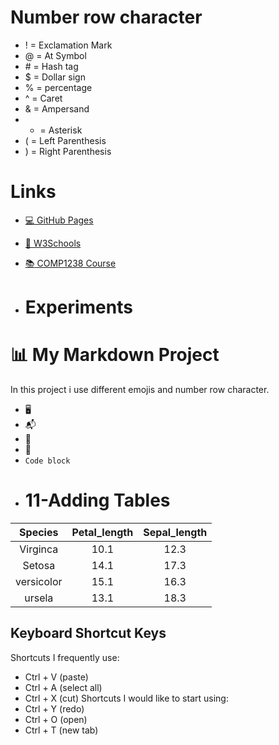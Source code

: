 # Number row character 
- ! = Exclamation Mark
- @ = At Symbol
- \# = Hash tag
- $ = Dollar sign
- % = percentage
- ^ = Caret
- & = Ampersand
- * = Asterisk
- ( = Left Parenthesis
- ) = Right Parenthesis
  

# Links
- [:computer: GitHub Pages](https://pages.github.com/)
- [:school: W3Schools](https://www.w3schools.com/)

-  [:books: COMP1238 Course](https://learn.georgebrown.ca/d2l/home/291663)
-  
  # Experiments
 
# :bar_chart: My Markdown Project
  In this project i use different emojis and number row character. 
  - :desktop_computer:
  - :mailbox_with_mail:
  - :calendar:
  - :bug:
  - `Code block`
  - # 11-Adding Tables
   | Species | Petal_length | Sepal_length |
   | :-------: | :--------: | :--------: |
   | Virginca| 10.1 | 12.3 |
   | Setosa| 14.1 | 17.3 |
   | versicolor| 15.1 | 16.3 |
   | ursela| 13.1 | 18.3 |

   ## Keyboard Shortcut Keys
   Shortcuts I frequently use:
   - Ctrl + V (paste)
   - Ctrl + A (select all)
   - Ctrl + X (cut)
   Shortcuts I would like to start using:
   - Ctrl + Y (redo)
   - Ctrl + O (open)
   - Ctrl + T (new tab)






